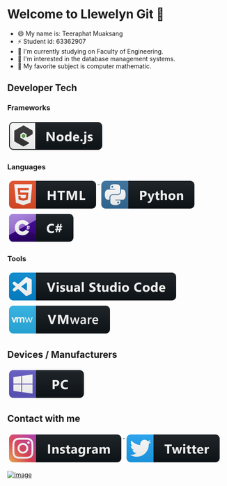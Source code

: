 # Welcome to Llewelyn Git :rocket:

- 😄 My name is: Teeraphat Muaksang
- ⚡ Student id: 63362907
- 🔭 I'm currently studying on Faculty of Engineering.
- :open_file_folder: I'm interested in the database management systems.
- :book: My favorite subject is computer mathematic.
## Developer Tech


### Frameworks 
<p align="left">
<a href="#">
<a href="#">
    <img src="svg/dev/frameworks/nodejs_larger.svg" alt="nodejs_larger" style="vertical-align:top; margin:6px 4px">
  </a> 

</p>

### Languages 
<p align="left">
<a href="#">
    <img src="svg/dev/languages/html.svg" alt="html" style="vertical-align:top; margin:6px 4px">
  </a> 

<a href="#">
    <img src="svg/dev/languages/python.svg" alt="python" style="vertical-align:top; margin:6px 4px">
  </a> 

<a href="#">
    <img src="svg/dev/languages/csharp.svg" alt="csharp" style="vertical-align:top; margin:6px 4px">
  </a> 

</P>

### Tools 
<p align="left">
<a href="#">
    <img src="svg/dev/tools/visualstudio_code.svg" alt="visualstudio_code" style="vertical-align:top; margin:6px 4px">
  </a>

 <a href="#">
    <img src="svg/dev/tools/vmware.svg" alt="vmware" style="vertical-align:top; margin:6px 4px">
  </a> 

</P>

## Devices / Manufacturers
<p align="left">
<a href="#">
    <img src="svg/devices/pc.svg" alt="pc" style="vertical-align:top; margin:6px 4px">
  </a>
</p>

## Contact with me
<p align="left">
<a href="#">
    <a href = "https://www.instagram.com/rf_trp8/" target = "blank"> <img src="svg/social/instagram.svg" alt="instagram" style="vertical-align:top; margin:6px 4px">
  </a> 

<a href="#">
    <a href = "https://twitter.com/Moonoi2000s" target = "blank"> <img src="svg/social/twitter.svg" alt="twitter" style="vertical-align:top; margin:6px 4px">
  </a>
    
[![image](https://cdnb.artstation.com/p/assets/images/images/029/918/815/medium/hsaung-hnin-sett-final-png-1.jpg?1599208027)](#)

